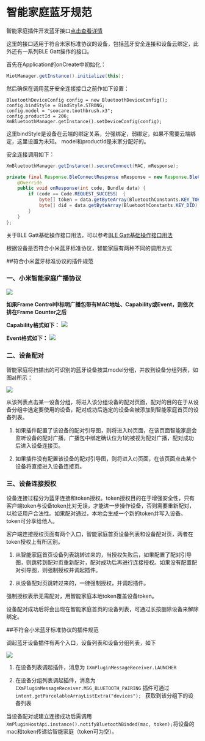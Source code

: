 智能家庭蓝牙规范
========================================


智能家庭插件开发蓝牙接口[点击查看详情](https://github.com/MiEcosystem/NewXmPluginSDK/blob/master/%E6%99%BA%E8%83%BD%E5%AE%B6%E5%BA%AD%E8%93%9D%E7%89%99%E6%8E%A5%E5%8F%A3.md)


这里的接口适用于符合米家标准协议的设备，包括蓝牙安全连接和设备云绑定，此外还有一系列BLE Gatt操作的接口。

首先在Application的onCreate中初始化：

```Java
MiotManager.getInstance().initialize(this);
```

然后确保在调用蓝牙安全连接接口之前作如下设置：

```
BluetoothDeviceConfig config = new BluetoothDeviceConfig();
config.bindStyle = BindStyle.STRONG;
config.model = "soocare.toothbrush.x3";
config.productId = 206;
XmBluetoothManager.getInstance().setDeviceConfig(config);
```

这里bindStyle是设备在云端的绑定关系，分强绑定，弱绑定，如果不需要云端绑定，这里设置为未知。
model和productId是米家分配好的。

安全连接调用如下：

```Java
XmBluetoothManager.getInstance().secureConnect(MAC, mResponse);

private final Response.BleConnectResponse mResponse = new Response.BleConnectResponse() {
    @Override
    public void onResponse(int code, Bundle data) {
        if (code == Code.REQUEST_SUCCESS） {
            byte[] token = data.getByteArray(BluetoothConstants.KEY_TOKEN);
            byte[] did = data.getByteArray(BluetoothConstants.KEY_DID);
        }
    }
};
```

关于BLE Gatt基础操作接口用法，可以参考[BLE Gatt基础操作接口用法](https://github.com/MiEcosystem/NewXmPluginSDK/blob/master/%E6%99%BA%E8%83%BD%E5%AE%B6%E5%BA%AD%E8%93%9D%E7%89%99%E6%8E%A5%E5%8F%A3.md)




根据设备是否符合小米蓝牙标准协议，智能家庭有两种不同的调用方式

##符合小米蓝牙标准协议的插件规范

### 一、小米智能家庭广播协议

![](https://github.com/MiEcosystem/XmPluginSDK/blob/master/md_images/ble_adv.jpg)

**如果Frame Control中标明广播包带有MAC地址、Capability或Event，则依次排在Frame Counter之后**

**Capability格式如下：**
![](https://github.com/MiEcosystem/XmPluginSDK/blob/master/md_images/ble_cap.jpg)

**Event格式如下：**
![](https://github.com/MiEcosystem/XmPluginSDK/blob/master/md_images/ble_event.jpg)

### 二、设备配对

智能家庭将扫描出的可识别的蓝牙设备按其model分组，并放到设备分组列表，如图a)所示：

![](https://github.com/MiEcosystem/XmPluginSDK/blob/master/md_images/ble_match.jpg)

从该列表点击某一设备分组，将进入该分组设备的配对页面，配对的目的在于从设备分组中选定要使用的设备，配对成功后选定的设备会被添加到智能家庭首页的设备列表。

1. 如果插件配置了该设备的配对引导图，则将进入b)页面，在该页面智能家庭会监听设备的配对广播，广播包中绑定确认位为1的被视为配对广播，配对成功后进入设备连接页。

2. 如果插件没有配置该设备的配对引导图，则将进入c)页面，在该页面点击某个设备将直接进入设备连接页。

### 三、设备连接授权

设备连接过程分为蓝牙连接和token授权。token授权目的在于增强安全性，只有客户端token与设备token比对无误，才能进一步操作设备，否则需要重新配对，以验证用户合法性。如果配对通过，本地会生成一个新的token并写入设备。token可分享给他人。

客户端连接授权页面有两个入口，智能家庭首页设备列表和设备配对页，两者在token授权上有所区别。

1. 从智能家庭首页设备列表跳转过来的，当授权失败后，如果配置了配对引导图，则跳转到配对页重新配对，配对成功后再进行连接授权。如果没有配置配对引导图，则强制授权并调起插件。

2. 从设备配对页跳转过来的，一律强制授权，并调起插件。

强制授权表示无需配对，用智能家庭本地token覆盖设备token。

设备配对成功后将会出现在智能家庭首页的设备列表，可通过长按删除设备来解除绑定。


##不符合小米蓝牙标准协议的插件规范

调起蓝牙设备插件有两个入口，设备列表和设备分组列表，如下

![](https://github.com/MiEcosystem/XmPluginSDK/blob/master/md_images/ble_extra.jpg)

1. 在设备列表调起插件，消息为 `IXmPluginMessageReceiver.LAUNCHER`

2. 在设备分组列表调起插件，消息为 `IXmPluginMessageReceiver.MSG_BLUETOOTH_PAIRING`
插件可通过 `intent.getParcelableArrayListExtra("devices"); ` 获取到该分组下的设备列表

当设备配对或建立连接成功后需调用 `XmPluginHostApi.instance().notifyBluetoothBinded(mac, token);`将设备的mac和token传递给智能家庭（token可为空）。

